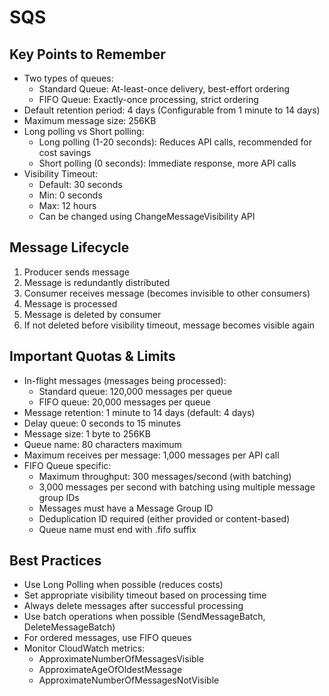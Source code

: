 # SQS

## Key Points to Remember

- Two types of queues:
  - Standard Queue: At-least-once delivery, best-effort ordering
  - FIFO Queue: Exactly-once processing, strict ordering
- Default retention period: 4 days (Configurable from 1 minute to 14 days)
- Maximum message size: 256KB
- Long polling vs Short polling:
  - Long polling (1-20 seconds): Reduces API calls, recommended for cost savings
  - Short polling (0 seconds): Immediate response, more API calls
- Visibility Timeout:
  - Default: 30 seconds
  - Min: 0 seconds
  - Max: 12 hours
  - Can be changed using ChangeMessageVisibility API

## Message Lifecycle

1. Producer sends message
2. Message is redundantly distributed
3. Consumer receives message (becomes invisible to other consumers)
4. Message is processed
5. Message is deleted by consumer
6. If not deleted before visibility timeout, message becomes visible again

## Important Quotas & Limits

- In-flight messages (messages being processed):
  - Standard queue: 120,000 messages per queue
  - FIFO queue: 20,000 messages per queue
- Message retention: 1 minute to 14 days (default: 4 days)
- Delay queue: 0 seconds to 15 minutes
- Message size: 1 byte to 256KB
- Queue name: 80 characters maximum
- Maximum receives per message: 1,000 messages per API call
- FIFO Queue specific:
  - Maximum throughput: 300 messages/second (with batching)
  - 3,000 messages per second with batching using multiple message group IDs
  - Messages must have a Message Group ID
  - Deduplication ID required (either provided or content-based)
  - Queue name must end with .fifo suffix

## Best Practices

- Use Long Polling when possible (reduces costs)
- Set appropriate visibility timeout based on processing time
- Always delete messages after successful processing
- Use batch operations when possible (SendMessageBatch, DeleteMessageBatch)
- For ordered messages, use FIFO queues
- Monitor CloudWatch metrics:
  - ApproximateNumberOfMessagesVisible
  - ApproximateAgeOfOldestMessage
  - ApproximateNumberOfMessagesNotVisible
